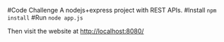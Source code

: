 #Code Challenge
A nodejs+express project with REST APIs.
#Install
`npm install`
#Run
`node app.js`

Then visit the website at <http://localhost:8080/>


